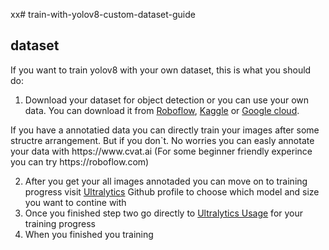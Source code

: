 xx# train-with-yolov8-custom-dataset-guide

<p align="center">

    
   
</a>
</p>

## dataset

If you want to train yolov8 with your own dataset, this is what you should do:



1. Download your dataset for object detection or you can use your own data. You can download it from [Roboflow](https://public.roboflow.com), [Kaggle](https://www.kaggle.com/datasets) or [Google cloud](https://console.cloud.google.com/marketplace/browse?filter=solution-type:dataset&_ga=2.176674853.121651961.1691138448-1707843902.1691138448&pli=1).
</a>
</p>
    If you have a annotatied data you can directly train your images after some structre arrangement. But if you don`t. No worries you can easly annotate your data with https://www.cvat.ai
        (For some beginner friendly experince you can try https://roboflow.com)


2. After you get your all images annotaded you can move on to training progress visit [Ultralytics](https://public.roboflow.com) Github profile to choose which model and size you want to contine with
   </a>
3. Once you finished step two go directly to [Ultralytics Usage](https://docs.ultralytics.com/usage/python/#train) for your training progress
   </a>
4. When you finished you training 
